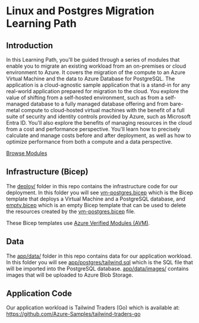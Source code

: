 # Linux and Postgres Migration Learning Path 

## Introduction 

In this Learning Path, you'll be guided through a series of modules that enable you to migrate an existing workload from an on-premises or cloud environment to Azure. It covers the migration of the compute to an Azure Virtual Machine and the data to Azure Database for PostgreSQL. The application is a cloud-agnostic sample application that is a stand-in for any real-world application prepared for migration to the cloud. You explore the value of shifting from a self-hosted environment, such as from a self-managed database to a fully managed database offering and from bare-metal compute to cloud-hosted virtual machines with the benefit of a full suite of security and identity controls provided by Azure, such as Microsoft Entra ID. You'll also explore the benefits of managing resources in the cloud from a cost and performance perspective. You'll learn how to precisely calculate and manage costs before and after deployment, as well as how to optimize performance from both a compute and a data perspective.

[Browse Modules](./modules/README.md)

## Infrastructure (Bicep)

The [deploy/](./deploy) folder in this repo contains the infrastructure code for our deployment. In this folder you will see [vm-postgres.bicep](./deploy/vm-postgres.bicep) which is the Bicep template that deploys a Virtual Machine and a PostgreSQL database, and [empty.bicep](./deploy/empty.bicep) which is an empty Bicep template that can be used to delete the resources created by the [vm-postgres.bicep](./deploy/vm-postgres.bicep) file.

These Bicep templates use [Azure Verified Modules (AVM)](https://azure.github.io/Azure-Verified-Modules/).

## Data

The [app/data/](./app/data) folder in this repo contains data for our application workload. In this folder you will see [app/postgres/tailwind.sql](./app/data/postgres/tailwind.sql) which is the SQL file that will be imported into the PostgreSQL database. [app/data/images/](./app/data/images) contains images that will be uploaded to Azure Blob Storage.

## Application Code

Our application workload is Tailwind Traders (Go) which is available at: https://github.com/Azure-Samples/tailwind-traders-go

